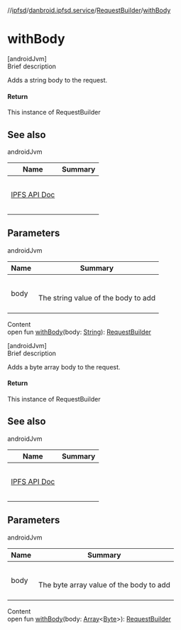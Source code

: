 //[ipfsd](../../index.md)/[danbroid.ipfsd.service](../index.md)/[RequestBuilder](index.md)/[withBody](with-body.md)



# withBody  
[androidJvm]  
Brief description  


Adds a string body to the request.



#### Return  


This instance of RequestBuilder



## See also  
  
androidJvm  
  
|  Name|  Summary| 
|---|---|
| <a href="https://docs.ipfs.io/reference/api/http/">IPFS API Doc</a>| <br><br><br><br>
  


## Parameters  
  
androidJvm  
  
|  Name|  Summary| 
|---|---|
| body| <br><br>The string value of the body to add<br><br>
  
  
Content  
open fun [withBody](with-body.md)(body: [String](https://developer.android.com/reference/kotlin/java/lang/String.html)): [RequestBuilder](index.md)  


[androidJvm]  
Brief description  


Adds a byte array body to the request.



#### Return  


This instance of RequestBuilder



## See also  
  
androidJvm  
  
|  Name|  Summary| 
|---|---|
| <a href="https://docs.ipfs.io/reference/api/http/">IPFS API Doc</a>| <br><br><br><br>
  


## Parameters  
  
androidJvm  
  
|  Name|  Summary| 
|---|---|
| body| <br><br>The byte array value of the body to add<br><br>
  
  
Content  
open fun [withBody](with-body.md)(body: [Array](https://kotlinlang.org/api/latest/jvm/stdlib/kotlin/-array/index.html)<[Byte](https://kotlinlang.org/api/latest/jvm/stdlib/kotlin/-byte/index.html)>): [RequestBuilder](index.md)  



